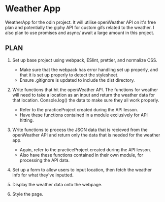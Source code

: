# Weather App

WeatherApp for the odin project. It will utilise openWeather API on it's free plan and potentially the giphy API for custom gifs related to the weather. I also plan to use promises and async/ await a large amount in this project.

## PLAN

1. Set up base project using webpack, ESlint, prettier, and normalize CSS.
    - Make sure that the webpack has error handling set up properly, and that it is set up properly to detect the stylesheet.
    - Ensure .gitignore is updated to include the dist directory.

2. Write functions that hit the openWeather API. The functions for weather will need to take a location as an input and return the weather data for that location. Console.log() the data to make sure they all work properly.
    - Refer to the practiceProject created during the API lesson.
    - Have these functions contained in a module exclusively for API hitting.

3. Write functions to process the JSON data that is recieved from the openWeather API and return only the data that is needed for the weather app.
    - Again, refer to the practiceProject created during the API lesson.
    - Also have these functions contained in their own module, for processing the API data.

4. Set up a form to allow users to input location, then fetch the weather info for what they've inputted. 

5. Display the weather data onto the webpage.

6. Style the page.
